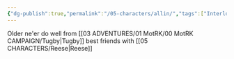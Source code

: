 ```yaml
---
{"dg-publish":true,"permalink":"/05-characters/allin/","tags":["Interlopers"]}
---
```



Older ne'er do well from [[03 ADVENTURES/01 MotRK/00 MotRK  CAMPAIGN/Tugby\|Tugby]] best friends with [[05 CHARACTERS/Reese\|Reese]] 